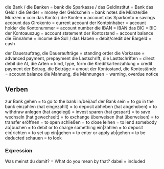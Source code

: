die Bank / die Banken = bank
die Sparkasse / das Geldinstitut = Bank
das Geld / die Gelder = money 
der Geldschein = bank notes 
die Münze/die Münzen = coin 
das Konto / die Konten = account
das Sparkonto = savings account 
das Girokonto = current account 
der Kontoinhaber = account holder 
die Kontonummer = account number
die IBAN = IBAN
das BIC = BIC 
der Kontoauszug = account statement 
der Kontostand = account balance 
die Einnahme = income 
die Soll / das Haben = debit/credit 
der Bargeld = cash 

der Dauerauftrag, die Daueraufträge = standing order
die Vorkasse = advanced payment, prepayment
die Lastschrift, die Lasttschriften = direct debit
die At, die Arten = kind, type, form 
die Kreditkartenzahlung = credit payment
der Betrag, die Beträge = amout
der Kontostand, die Kontostände = account balance
die Mahnung, die Mahnungen = warning, overdue notice 
## Verben
zur Bank gehen = to go to the bank
in/bei/auf der Bank sein = to go in the bank 
einzahlen (hat eingezahlt) = to deposit 
abheben (hat abgehoben) = to withdraw
anlegen (hat angelegt) = invest 
sparen (hat gespart) = to save
wechseln (hat gewechselt) = to exchange
überweisen (hat überweisen) = to transfer
eröffnen = to open 
schließen = to close 
leihen = to lend somebody
ab|buchen = to debit or to charge something
ein|zahlen = to deposit 
ein|richten = to set up 
ein|gehen = to enter or apply
ab|gehen = to be deducted
schauen = to look 


### Expression 
Was meinst du damit? = What do you mean by that? 
dabei = included